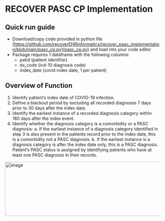 # RECOVER PASC CP Implementation

## Quick run guide
- Download/copy code provided in python file [https://github.com/recoverEHRinformatics/recover_pasc_implementation/blob/main/pasc_cp.py](pasc_cp.py) and load into your code editor
- Package requires 1 dataframe with the following columns:
  - patid (patient identifier)
  - dx_code (icd-10 diagnosis code)
  - index_date (covid index date, 1 per patient)

## Overview of Function 
1.	Identify patient’s index date of COVID-19 infection. 
2.	Define a blackout period by excluding all recorded diagnoses 7 days prior to 30 days after the index date.
3.	Identify the earliest instance of a recorded diagnosis category within 180 days after the index event.
4.	Identify whether the diagnosis category is a comorbidity or a PASC diagnosis:
a.	If the earliest instance of a diagnosis category identified in step 3 is also present in the patients record prior to the index date, this is a comorbidity not a PASC diagnosis.
b.	If the earliest instance is a diagnosis category is after the index date only, this is a PASC diagnosis.
Patient’s PASC status is assigned by identifying patients who have at least one PASC diagnosis in their records.

<img width="800" height="176" alt="image" src="https://github.com/user-attachments/assets/c3198488-3deb-4fd9-98f5-4b28d898f54f" />
